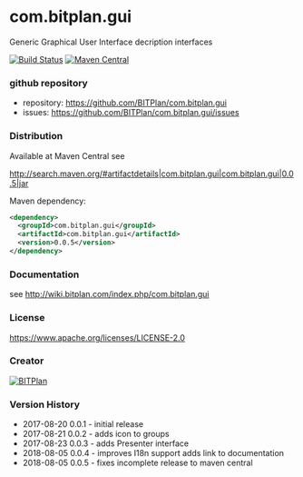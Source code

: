# com.bitplan.gui
Generic Graphical User Interface decription interfaces

[![Build Status](https://travis-ci.org/BITPlan/com.bitplan.gui.svg?branch=master)](https://travis-ci.org/BITPlan/com.bitplan.gui)
[![Maven Central](https://maven-badges.herokuapp.com/maven-central/com.bitplan.gui/com.bitplan.gui/badge.svg)](https://maven-badges.herokuapp.com/maven-central/com.bitplan.gui/com.bitplan.gui)

### github repository
* repository: https://github.com/BITPlan/com.bitplan.gui
* issues: https://github.com/BITPlan/com.bitplan.gui/issues

### Distribution
Available at Maven Central see 

http://search.maven.org/#artifactdetails|com.bitplan.gui|com.bitplan.gui|0.0.5|jar

Maven dependency:

```xml
<dependency>
  <groupId>com.bitplan.gui</groupId>
  <artifactId>com.bitplan.gui</artifactId>
  <version>0.0.5</version>
</dependency>
```

### Documentation 
see http://wiki.bitplan.com/index.php/com.bitplan.gui

### License
https://www.apache.org/licenses/LICENSE-2.0

### Creator 
[![BITPlan](http://wiki.bitplan.com/images/wiki/thumb/8/87/BITPlanLogo2012.svg/200px-BITPlanLogo2012.svg.png)](http://web.bitplan.com)

### Version History
* 2017-08-20 0.0.1 - initial release
* 2017-08-21 0.0.2 - adds icon to groups
* 2017-08-23 0.0.3 - adds Presenter interface
* 2018-08-05 0.0.4 - improves I18n support adds link to documentation
* 2018-08-05 0.0.5 - fixes incomplete release to maven central

